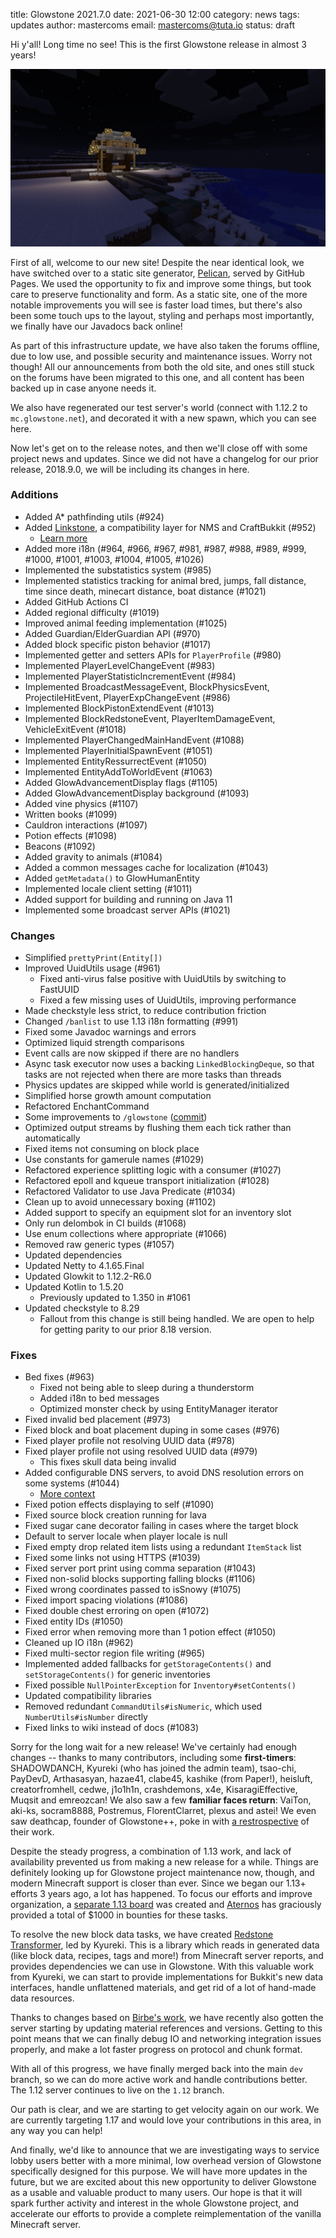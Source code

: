 title: Glowstone 2021.7.0
date: 2021-06-30 12:00
category: news
tags: updates
author: mastercoms
email: mastercoms@tuta.io
status: draft

Hi y'all! Long time no see! This is the first Glowstone release in almost 3 years!

![Glowstone Test Server](/images/test-server.png)

First of all, welcome to our new site! Despite the near identical look, we have switched over
to a static site generator, [Pelican](https://docs.getpelican.com/en/latest/), served by GitHub Pages.
We used the opportunity to fix and improve some things, but took care to preserve functionality and form.
As a static site, one of the more notable improvements you will see is faster load times, but there's also been some
touch ups to the layout, styling and perhaps most importantly, we finally have our Javadocs back online!

As part of this infrastructure update, we have also taken the forums offline, due to low use, and possible security and maintenance issues.
Worry not though! All our announcements from both the old site, and ones still stuck on the forums have been migrated to this one, and all content has been backed up in case anyone needs it.

We also have regenerated our test server's world (connect with 1.12.2 to `mc.glowstone.net`), and decorated it with a new spawn, which you can see here.

Now let's get on to the release notes, and then we'll close off with some project news and updates. Since we did not have a changelog for our prior release, 2018.9.0, we will be including its changes in here.

### Additions

* Added A* pathfinding utils (#924)
* Added [Linkstone](https://github.com/GlowstoneMC/Linkstone), a compatibility layer for NMS and CraftBukkit (#952)
    * [Learn more](https://github.com/GlowstoneMC/Linkstone/wiki/The-Magic-Behind)
* Added more i18n (#964, #966, #967, #981, #987, #988, #989, #999, #1000, #1001, #1003, #1004, #1005, #1026)
* Implemented the substatistics system (#985)
* Implemented statistics tracking for animal bred, jumps, fall distance, time since death, minecart distance, boat distance (#1021)
* Added GitHub Actions CI
* Added regional difficulty (#1019)
* Improved animal feeding implementation (#1025)
* Added Guardian/ElderGuardian API (#970)
* Added block specific piston behavior (#1017)
* Implemented getter and setters APIs for `PlayerProfile` (#980)
* Implemented PlayerLevelChangeEvent (#983)
* Implemented PlayerStatisticIncrementEvent (#984)
* Implemented BroadcastMessageEvent, BlockPhysicsEvent, ProjectileHitEvent, PlayerExpChangeEvent (#986)
* Implemented BlockPistonExtendEvent (#1013)
* Implemented BlockRedstoneEvent, PlayerItemDamageEvent, VehicleExitEvent (#1018)
* Implemented PlayerChangedMainHandEvent (#1088)
* Implemented PlayerInitialSpawnEvent (#1051)
* Implemented EntityRessurrectEvent (#1050)
* Implemented EntityAddToWorldEvent (#1063)
* Added GlowAdvancementDisplay flags (#1105)
* Added GlowAdvancementDisplay background (#1093)
* Added vine physics (#1107)
* Written books (#1099)
* Cauldron interactions (#1097)
* Potion effects (#1098)
* Beacons (#1092)
* Added gravity to animals (#1084)
* Added a common messages cache for localization (#1043)
* Added `getMetadata()` to GlowHumanEntity
* Implemented locale client setting (#1011)
* Added support for building and running on Java 11
* Implemented some broadcast server APIs (#1021)

### Changes

* Simplified `prettyPrint(Entity[])`
* Improved UuidUtils usage (#961)
    * Fixed anti-virus false positive with UuidUtils by switching to FastUUID
    * Fixed a few missing uses of UuidUtils, improving performance
* Made checkstyle less strict, to reduce contribution friction
* Changed `/banlist` to use 1.13 i18n formatting (#991)
* Fixed some Javadoc warnings and errors
* Optimized liquid strength comparisons
* Event calls are now skipped if there are no handlers
* Async task executor now uses a backing `LinkedBlockingDeque`, so that tasks are not rejected when there are more tasks than threads
* Physics updates are skipped while world is generated/initialized
* Simplified horse growth amount computation
* Refactored EnchantCommand
* Some improvements to `/glowstone` ([commit](https://github.com/GlowstoneMC/Glowstone/commit/2fee1587de0979fea84fc2d67eaf78dd6d504142))
* Optimized output streams by flushing them each tick rather than automatically
* Fixed items not consuming on block place
* Use constants for gamerule names (#1029)
* Refactored experience splitting logic with a consumer (#1027)
* Refactored epoll and kqueue transport initialization (#1028)
* Refactored Validator to use Java Predicate (#1034)
* Clean up to avoid unnecessary boxing (#1102)
* Added support to specify an equipment slot for an inventory slot
* Only run delombok in CI builds (#1068)
* Use enum collections where appropriate (#1066)
* Removed raw generic types (#1057)
* Updated dependencies
* Updated Netty to 4.1.65.Final
* Updated Glowkit to 1.12.2-R6.0
* Updated Kotlin to 1.5.20
    * Previously updated to 1.350 in #1061
* Updated checkstyle to 8.29
    * Fallout from this change is still being handled. We are open to help for getting parity to our prior 8.18 version.

### Fixes

* Bed fixes (#963)
    * Fixed not being able to sleep during a thunderstorm
    * Added i18n to bed messages
    * Optimized monster check by using EntityManager iterator
* Fixed invalid bed placement (#973)
* Fixed block and boat placement duping in some cases (#976)
* Fixed player profile not resolving UUID data (#978)
* Fixed player profile not using resolved UUID data (#979)
    * This fixes skull data being invalid
* Added configurable DNS servers, to avoid DNS resolution errors on some systems (#1044)
    * [More context](https://github.com/GlowstoneMC/Glowstone/pull/1010)
* Fixed potion effects displaying to self (#1090)
* Fixed source block creation running for lava
* Fixed sugar cane decorator failing in cases where the target block
* Default to server locale when player locale is null
* Fixed empty drop related item lists using a redundant `ItemStack` list
* Fixed some links not using HTTPS (#1039)
* Fixed server port print using comma separation (#1043)
* Fixed non-solid blocks supporting falling blocks (#1106)
* Fixed wrong coordinates passed to isSnowy (#1075)
* Fixed import spacing violations (#1086)
* Fixed double chest erroring on open (#1072)
* Fixed entity IDs (#1050)
* Fixed error when removing more than 1 potion effect (#1050)
* Cleaned up IO i18n (#962)
* Fixed multi-sector region file writing (#965)
* Implemented added fallbacks for `getStorageContents()` and `setStorageContents()` for generic inventories
* Fixed possible `NullPointerException` for `Inventory#setContents()`
* Updated compatibility libraries
* Removed redundant `CommandUtils#isNumeric`, which used `NumberUtils#isNumber` directly
* Fixed links to wiki instead of docs (#1083)

Sorry for the long wait for a new release! We've certainly had enough changes -- thanks to many contributors, including some **first-timers**:
SHADOWDANCH, Kyureki (who has joined the admin team), tsao-chi, PayDevD, Arthasasyan, hazae41, clabe45, kashike (from Paper!), heisluft,
creatorfromhell, cedwe, j1o1h1n, crashdemons, x4e, KisaragiEffective, Muqsit and emreozcan!
We also saw a few **familiar faces return**: VaiTon, aki-ks, socram8888, Postremus, FlorentClarret, plexus and astei!
We even saw deathcap, founder of Glowstone++, poke in with [a restrospective](https://medium.com/@deathcap1/6-years-after-6-months-of-voxel-js-a-retrospective-1e8a2eadeb0) of their work.

Despite the steady progress, a combination of 1.13 work, and lack of availability prevented us from making a new release for a while.
Things are definitely looking up for Glowstone project maintenance now, though, and modern Minecraft support is closer than ever.
Since we began our 1.13+ efforts 3 years ago, a lot has happened. To focus our efforts and improve organization,
a [separate 1.13 board](https://github.com/GlowstoneMC/1.13-board) was created and [Aternos](https://aternos.org/) has graciously
provided a total of $1000 in bounties for these tasks.

To resolve the new block data tasks, we have created
[Redstone Transformer](https://github.com/GlowstoneMC/redstone-transformer), led by Kyureki. This is a library which reads
in generated data (like block data, recipes, tags and more!) from Minecraft server reports, and provides dependencies we can use in Glowstone.
With this valuable work from Kyureki, we can start to provide implementations for Bukkit's new data interfaces, handle unflattened materials,
and get rid of a lot of hand-made data resources.

Thanks to changes based on [Birbe's work](https://github.com/GlowstoneMC/Glowstone/pull/1073), we have recently also gotten the server starting by updating material references and versions.
Getting to this point means that we can finally debug IO and networking integration issues properly, and make a lot faster progress on protocol and
chunk format.

With all of this progress, we have finally merged back into the main `dev` branch, so we can do more active work and handle contributions better.
The 1.12 server continues to live on the `1.12` branch.

Our path is clear, and we are starting to get velocity again on our work. We are currently targeting 1.17 and would love your contributions in this area,
in any way you can help!

And finally, we'd like to announce that we are investigating ways to service lobby users better with a more minimal, low overhead version of Glowstone specifically designed for this purpose.
We will have more updates in the future, but we are excited about this new opportunity to deliver Glowstone as a usable and valuable product to many users. Our hope is that it will spark further activity
and interest in the whole Glowstone project, and accelerate our efforts to provide a complete reimplementation of the vanilla Minecraft server.

